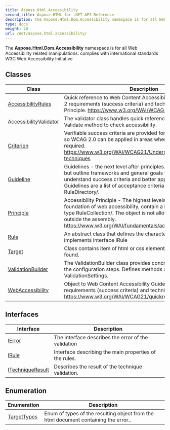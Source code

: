 ```yaml
---
title: Aspose.Html.Accessibility
second_title: Aspose.HTML for .NET API Reference
description: The Aspose.Html.Dom.Accessibility namespace is for all Web Accessibility related manipulations. complies with international standards W3C Web Accessibility Initiative
type: docs
weight: 20
url: /net/aspose.html.accessibility/
---
```

The **Aspose.Html.Dom.Accessibility** namespace is for all Web Accessibility related manipulations. complies with international standards W3C Web Accessibility Initiative

## Classes

| Class | Description |
| --- | --- |
| [AccessibilityRules](./accessibilityrules/) | Quick reference to Web Content Accessibility Guidelines (WCAG) 2 requirements (success criteria) and techniques. Contain a list of Principle. https://www.w3.org/WAI/WCAG21/quickref/ |
| [AccessibilityValidator](./accessibilityvalidator/) | The validator class handles quick reference rules. Contains a Validate method to check accessibility. |
| [Criterion](./criterion/) | Verifiable success criteria are provided for each recommendation, so WCAG 2.0 can be applied in areas where compliance testing is required. https://www.w3.org/WAI/WCAG21/Understanding/understanding-techniques |
| [Guideline](./guideline/) | Guidelines - the next level after principles. There are not testable, but outline frameworks and general goals that help authors understand success criteria and better apply the techniques. Guidelines are a list of acceptance criteria with type RuleDirectory/. |
| [Principle](./principle/) | Accessibility Principle - The highest levels that provide the foundation of web accessibility, contain a list of Guidelines with type RuleCollection/. The object is not allowed to be created outside the assembly. https://www.w3.org/WAI/fundamentals/accessibility-principles/ |
| [Rule](./rule/) | An abstract class that defines the characteristics of a Rule and implements interface IRule |
| [Target](./target/) | Class contains item of html or css element where the error was found. |
| [ValidationBuilder](./validationbuilder/) | The ValidationBuilder class provides concrete implementations of the configuration steps. Defines methods and settings for a class ValidationSettings. |
| [WebAccessibility](./webaccessibility/) | Object to Web Content Accessibility Guidelines (WCAG) 2 requirements (success criteria) and techniques. https://www.w3.org/WAI/WCAG21/quickref/ |
## Interfaces

| Interface | Description |
| --- | --- |
| [IError](./ierror/) | The interface describes the error of the validation |
| [IRule](./irule/) | Interface describing the main properties of the rules. |
| [ITechniqueResult](./itechniqueresult/) | Describes the result of the technique validation. |
## Enumeration

| Enumeration | Description |
| --- | --- |
| [TargetTypes](./targettypes/) | Enum of types of the resulting object from the html document containing the error.. |
